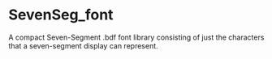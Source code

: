 # SevenSeg_font
 A compact Seven-Segment .bdf font library consisting of just the characters that a seven-segment display can represent. 

